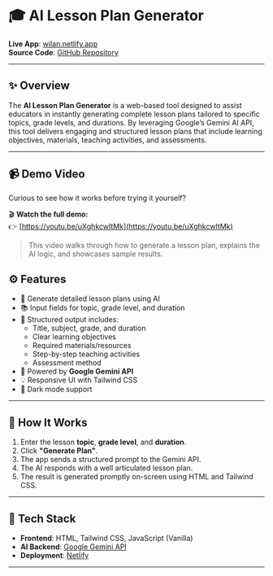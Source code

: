 # 🎓 AI Lesson Plan Generator

**Live App**: [wilan.netlify.app](https://wilan.netlify.app)  
**Source Code**: [GitHub Repository](https://github.com/mutaganzwa-desire/ai_lesson_plan_generator_app)

---

## ✨ Overview

The **AI Lesson Plan Generator** is a web-based tool designed to assist educators in instantly generating complete lesson plans tailored to specific topics, grade levels, and durations. By leveraging Google’s Gemini AI API, this tool delivers engaging and structured lesson plans that include learning objectives, materials, teaching activities, and assessments.

---

## 📹 Demo Video

Curious to see how it works before trying it yourself?

🎬 **Watch the full demo:**  
👉 [https://youtu.be/uXghkcwItMk](https://youtu.be/uXghkcwItMk)
> This video walks through how to generate a lesson plan, explains the AI logic, and showcases sample results.


## ⚙️ Features

- 🎯 Generate detailed lesson plans using AI
- 📚 Input fields for topic, grade level, and duration
- 🧩 Structured output includes:
  - Title, subject, grade, and duration
  - Clear learning objectives
  - Required materials/resources
  - Step-by-step teaching activities
  - Assessment method
- 🧠 Powered by **Google Gemini API**
- 💡 Responsive UI with Tailwind CSS
- 🌙 Dark mode support

---

## 🚀 How It Works

1. Enter the lesson **topic**, **grade level**, and **duration**.
2. Click **"Generate Plan"**.
3. The app sends a structured prompt to the Gemini API.
4. The AI responds with a well articulated lesson plan.
5. The result is generated promptly on-screen using HTML and Tailwind CSS.

---

## 🧰 Tech Stack

- **Frontend**: HTML, Tailwind CSS, JavaScript (Vanilla)
- **AI Backend**: [Google Gemini API](https://ai.google.dev/)
- **Deployment**: [Netlify](https://netlify.app/)

---

